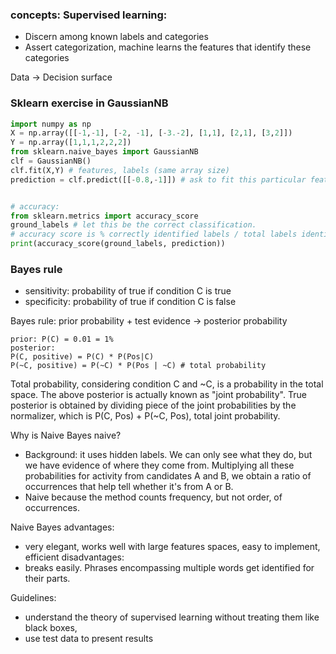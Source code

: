### concepts: Supervised learning:

- Discern among known labels and categories
- Assert categorization, machine learns the features that identify these categories

Data -> Decision surface

### Sklearn exercise in GaussianNB

```python
import numpy as np
X = np.array([[-1,-1], [-2, -1], [-3.-2], [1,1], [2,1], [3,2]])
Y = np.array([1,1,1,2,2,2])
from sklearn.naive_bayes import GaussianNB
clf = GaussianNB()
clf.fit(X,Y) # features, labels (same array size)
prediction = clf.predict([[-0.8,-1]]) # ask to fit this particular feature returns 1


# accuracy:
from sklearn.metrics import accuracy_score
ground_labels # let this be the correct classification.
# accuracy score is % correctly identified labels / total labels identified
print(accuracy_score(ground_labels, prediction))
```

### Bayes rule

- sensitivity: probability of true if condition C is true
- specificity: probability of true if condition C is false

Bayes rule:
prior probability + test evidence -> posterior probability

```
prior: P(C) = 0.01 = 1%
posterior:
P(C, positive) = P(C) * P(Pos|C)
P(~C, positive) = P(~C) * P(Pos | ~C) # total probability
```

Total probability, considering condition C and ~C, is a probability in the total space.
The above posterior is actually known as "joint probability". True posterior is obtained by dividing piece of the joint probabilities by the normalizer, which is P(C, Pos) + P(~C, Pos), total joint probability.

Why is Naive Bayes naive?
- Background: it uses hidden labels. We can only see what they do, but we have evidence of where they come from. Multiplying all these probabilities for activity from candidates A and B, we obtain a ratio of occurrences that help tell whether it's from A or B.
- Naive because the method counts frequency, but not order, of occurrences.

Naive Bayes advantages:
- very elegant, works well with large features spaces, easy to implement, efficient
disadvantages:
- breaks easily. Phrases encompassing multiple words get identified for their parts.

Guidelines:
- understand the theory of supervised learning without treating them like black boxes,
- use test data to present results
